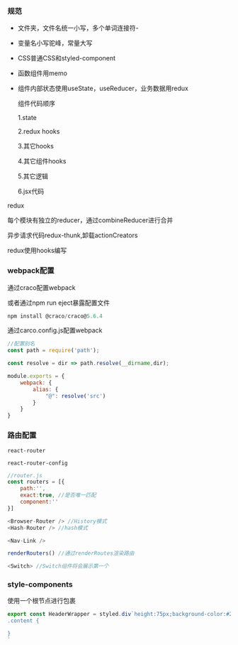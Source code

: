 ### 规范

+ 文件夹，文件名统一小写，多个单词连接符-

+ 变量名小写驼峰，常量大写

+ CSS普通CSS和styled-component

+ 函数组件用memo

+ 组件内部状态使用useState，useReducer，业务数据用redux

  组件代码顺序

  1.state

  2.redux hooks

  3.其它hooks

  4.其它组件hooks

  5.其它逻辑

  6.jsx代码



redux

每个模块有独立的reducer，通过combineReducer进行合并

异步请求代码redux-thunk,卸载actionCreators

redux使用hooks编写

### webpack配置

通过craco配置webpack

或者通过npm run eject暴露配置文件

```js
npm install @craco/craco@5.6.4
```

通过carco.config.js配置webpack

```js
//配置别名
const path = require('path');

const resolve = dir => path.resolve(__dirname,dir);

module.exports = {
    webpack: {
        alias: {
            "@": resolve('src')
        }
    }
}
```

### 路由配置

`react-router`

`react-router-config`

```js
//router.js
const routers = [{
    path:'',
    exact:true, //是否唯一匹配
    component:''
}]
```

```js
<Browser-Router /> //History模式
<Hash-Router /> //hash模式

<Nav-Link />

renderRouters() //通过renderRoutes渲染路由

<Switch> //Switch组件将会展示第一个
```



### style-components

使用一个根节点进行包裹

```js
export const HeaderWrapper = styled.div`height:75px;background-color:#242424
.content {

}
`
```



